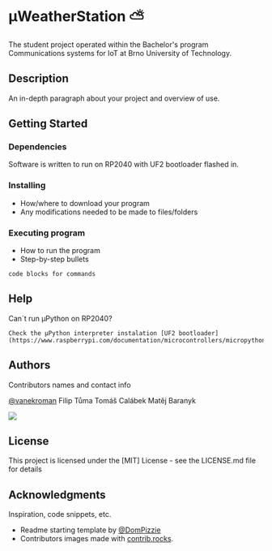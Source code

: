 # μWeatherStation :partly_sunny:

The student project operated within the Bachelor's program Communications systems for IoT at Brno University of Technology.

## Description

An in-depth paragraph about your project and overview of use.

## Getting Started

### Dependencies

Software is written to run on RP2040 with UF2 bootloader flashed in.

### Installing

* How/where to download your program
* Any modifications needed to be made to files/folders

### Executing program

* How to run the program
* Step-by-step bullets
```
code blocks for commands
```

## Help

Can´t run μPython on RP2040?
```
Check the μPython interpreter instalation [UF2 bootloader](https://www.raspberrypi.com/documentation/microcontrollers/micropython.html).
```

## Authors

Contributors names and contact info

  [@vanekroman](https://github.com/vanekroman)
  Filip Tůma
  Tomáš Calábek
  Matěj Baranyk

<a href="https://github.com/vanekroman/MicroWeatherStation/graphs/contributors">
  <img src="https://contrib.rocks/image?repo=vanekroman/MicroWeatherStation" />
</a>

## License

This project is licensed under the [MIT] License - see the LICENSE.md file for details

## Acknowledgments

Inspiration, code snippets, etc.
* Readme starting template by [@DomPizzie](https://gist.github.com/DomPizzie/7a5ff55ffa9081f2de27c315f5018afc)
* Contributors images made with [contrib.rocks](https://contrib.rocks).
